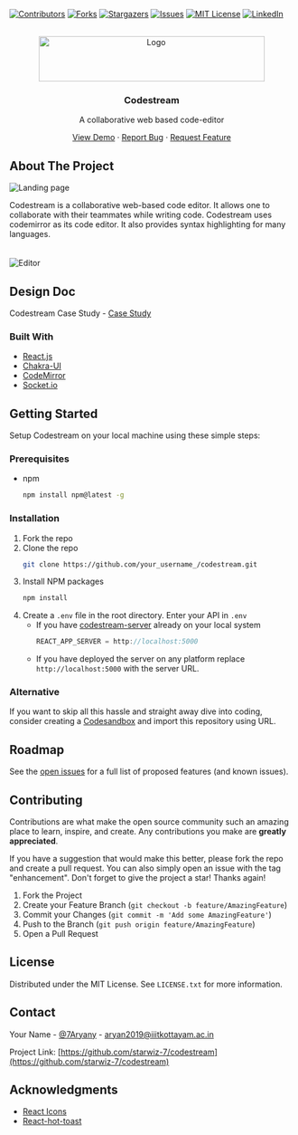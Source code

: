 <div id="top"></div>

[![Contributors][contributors-shield]][contributors-url]
[![Forks][forks-shield]][forks-url]
[![Stargazers][stars-shield]][stars-url]
[![Issues][issues-shield]][issues-url]
[![MIT License][license-shield]][license-url]
[![LinkedIn][linkedin-shield]][linkedin-url]

<!-- PROJECT LOGO -->
<br />
<div align="center">
  <a href="https://github.com/othneildrew/Best-README-Template">
    <img src="https://res.cloudinary.com/hackbot/image/upload/v1634825298/Codestream/default-monochrome-black_zrplwm.png" alt="Logo" width="400" height="80">
  </a>

  <h3 align="center">Codestream</h3>

  <p align="center">
    A collaborative web based code-editor
   </p>
   <p align="center">
    <a href="https://codestream.vercel.app">View Demo</a>
    ·
    <a href="https://github.com/starwiz-7/codestream/issues">Report Bug</a>
    ·
    <a href="https://github.com/starwiz-7/codestream/issues">Request Feature</a>
  </p>
</div>

<!-- ABOUT THE PROJECT -->

## About The Project
<img src="https://res.cloudinary.com/hackbot/image/upload/v1634828133/Codestream/landing-page-cs_tognal.png" alt="Landing page">
</img>

Codestream is a collaborative web-based code editor. It allows one to collaborate with their teammates while writing code.
Codestream uses codemirror as its code editor. It also provides syntax highlighting for many languages.
<br/>
<br/>
<br/>
<img src="https://res.cloudinary.com/hackbot/image/upload/v1634828588/Codestream/code-dark_z4lw7c.png" alt="Editor">
</img>

## Design Doc

Codestream Case Study - <a href="https://starwiz.notion.site/starwiz/Codestream-1d901b06f80d44a785933db23d0b60a9">Case Study</a>

### Built With

- [React.js](https://reactjs.org/)
- [Chakra-UI](https://chakra-ui.com/)
- [CodeMirror](https://codemirror.net/)
- [Socket.io](https://socket.io/)

<!-- GETTING STARTED -->

## Getting Started

Setup Codestream on your local machine using these simple steps:

### Prerequisites

- npm
  ```sh
  npm install npm@latest -g
  ```

### Installation

1. Fork the repo
2. Clone the repo
   ```sh
   git clone https://github.com/your_username_/codestream.git
   ```
3. Install NPM packages
   ```sh
   npm install
   ```
4. Create a `.env` file in the root directory. Enter your API in `.env`
   - If you have <a href="https://github.com/starwiz-7/codestream-server">codestream-server</a> already on your local system
     ```js
     REACT_APP_SERVER = http://localhost:5000
     ```
   - If you have deployed the server on any platform replace `http://localhost:5000` with the server URL.

### Alternative

If you want to skip all this hassle and straight away dive into coding, consider creating a <a href="https://codesandbox.io/">Codesandbox</a> and import this repository using URL.

<!-- ROADMAP -->

## Roadmap

See the [open issues](https://github.com/starwiz-7/codestream/issues) for a full list of proposed features (and known issues).

<!-- CONTRIBUTING -->

## Contributing

Contributions are what make the open source community such an amazing place to learn, inspire, and create. Any contributions you make are **greatly appreciated**.

If you have a suggestion that would make this better, please fork the repo and create a pull request. You can also simply open an issue with the tag "enhancement".
Don't forget to give the project a star! Thanks again!

1. Fork the Project
2. Create your Feature Branch (`git checkout -b feature/AmazingFeature`)
3. Commit your Changes (`git commit -m 'Add some AmazingFeature'`)
4. Push to the Branch (`git push origin feature/AmazingFeature`)
5. Open a Pull Request

<!-- LICENSE -->

## License

Distributed under the MIT License. See `LICENSE.txt` for more information.

<!-- CONTACT -->

## Contact

Your Name - [@7Aryany](https://twitter.com/7Aryany) - aryan2019@iiitkottayam.ac.in

Project Link: [https://github.com/starwiz-7/codestream](https://github.com/starwiz-7/codestream)

<!-- ACKNOWLEDGMENTS -->

## Acknowledgments

- [React Icons](https://react-icons.github.io/react-icons/search)
- [React-hot-toast](https://react-hot-toast.com/)

<!-- MARKDOWN LINKS & IMAGES -->
<!-- https://www.markdownguide.org/basic-syntax/#reference-style-links -->

[contributors-shield]: https://img.shields.io/github/contributors/starwiz-7/codestream.svg?style=for-the-badge
[contributors-url]: https://github.com/starwiz-7/codestream/graphs/contributors
[forks-shield]: https://img.shields.io/github/forks/starwiz-7/codestream?style=for-the-badge
[forks-url]: https://github.com/starwiz-7/codestream/network/members
[stars-shield]: https://img.shields.io/github/stars/starwiz-7/codestream?style=for-the-badge
[stars-url]: https://github.com/starwiz-7/codestream/stargazers
[issues-shield]: https://img.shields.io/github/issues/starwiz-7/codestream?style=for-the-badge
[issues-url]: https://github.com/starwiz-7/codestream/issues
[license-shield]: https://img.shields.io/github/license/starwiz-7/codestream?style=for-the-badge
[license-url]: https://github.com/starwiz-7/codestream/blob/main/LICENSE
[linkedin-shield]: https://img.shields.io/badge/-LinkedIn-black.svg?style=for-the-badge&logo=linkedin&colorB=555
[linkedin-url]: https://linkedin.com/in/yadav-aryan
